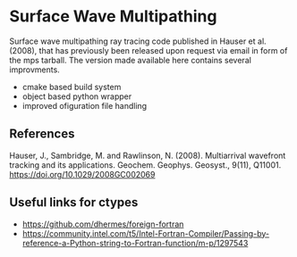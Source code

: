 # Surface Wave Multipathing
Surface wave multipathing ray tracing code published in Hauser et al. (2008), that has previously been released upon request via email in form of the mps tarball. The version made available here contains several improvments.

- cmake based build system
- object based python wrapper
- improved ofiguration file handling


## References
Hauser, J., Sambridge, M. and Rawlinson, N. (2008). Multiarrival wavefront tracking and its applications. Geochem. Geophys. Geosyst., 9(11), Q11001. https://doi.org/10.1029/2008GC002069


## Useful links for ctypes
- https://github.com/dhermes/foreign-fortran
- https://community.intel.com/t5/Intel-Fortran-Compiler/Passing-by-reference-a-Python-string-to-Fortran-function/m-p/1297543
